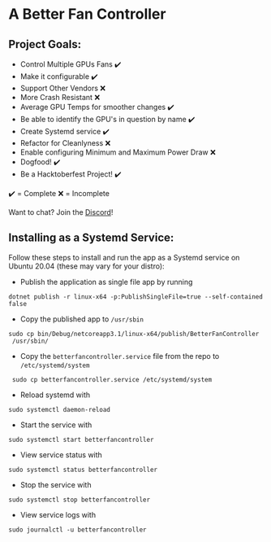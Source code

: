 # A Better Fan Controller

## Project Goals:
- Control Multiple GPUs Fans ✔️
- Make it configurable ✔️
- Support Other Vendors ❌
- More Crash Resistant ❌
- Average GPU Temps for smoother changes ️✔️
- Be able to identify the GPU's in question by name ✔️
- Create Systemd service ✔️
- Refactor for Cleanlyness ❌
- Enable configuring Minimum and Maximum Power Draw ❌
- Dogfood! ✔️
- Be a Hacktoberfest Project! ✔️

✔️ = Complete
❌ = Incomplete

Want to chat? Join the [Discord](https://discord.gg/5g5cH2a)! 

## Installing as a Systemd Service:

Follow these steps to install and run the app as a Systemd service on Ubuntu 20.04 (these may vary for your distro):

- Publish the application as single file app by running
```shell
dotnet publish -r linux-x64 -p:PublishSingleFile=true --self-contained false
```

- Copy the published app to `/usr/sbin`
```shell
sudo cp bin/Debug/netcoreapp3.1/linux-x64/publish/BetterFanController
 /usr/sbin/
```

- Copy the `betterfancontroller.service` file from the repo to `/etc/systemd/system`
```shell
 sudo cp betterfancontroller.service /etc/systemd/system
```

- Reload systemd with
```shell
sudo systemctl daemon-reload
```

- Start the service with
```shell
sudo systemctl start betterfancontroller
```

- View service status with
```shell
sudo systemctl status betterfancontroller
```

- Stop the service with
```shell
sudo systemctl stop betterfancontroller
```

- View service logs with
```shell
sudo journalctl -u betterfancontroller
```